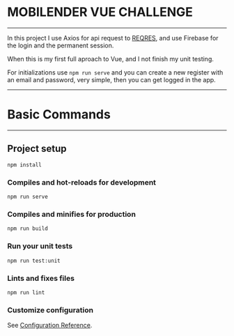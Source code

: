 # MOBILENDER VUE CHALLENGE
___

In this project I use Axios for api request to [REQRES](https://reqres.in/), and use Firebase for the login and the permanent session.

When this is my first full aproach to Vue, and I not finish my unit testing.

For initializations use ```npm run serve``` and you can create a new register with an email and password, very simple, then you can get logged in the app.
___

# Basic Commands
___

## Project setup
```
npm install
```

### Compiles and hot-reloads for development
```
npm run serve
```

### Compiles and minifies for production
```
npm run build
```

### Run your unit tests
```
npm run test:unit
```

### Lints and fixes files
```
npm run lint
```

### Customize configuration
See [Configuration Reference](https://cli.vuejs.org/config/).
